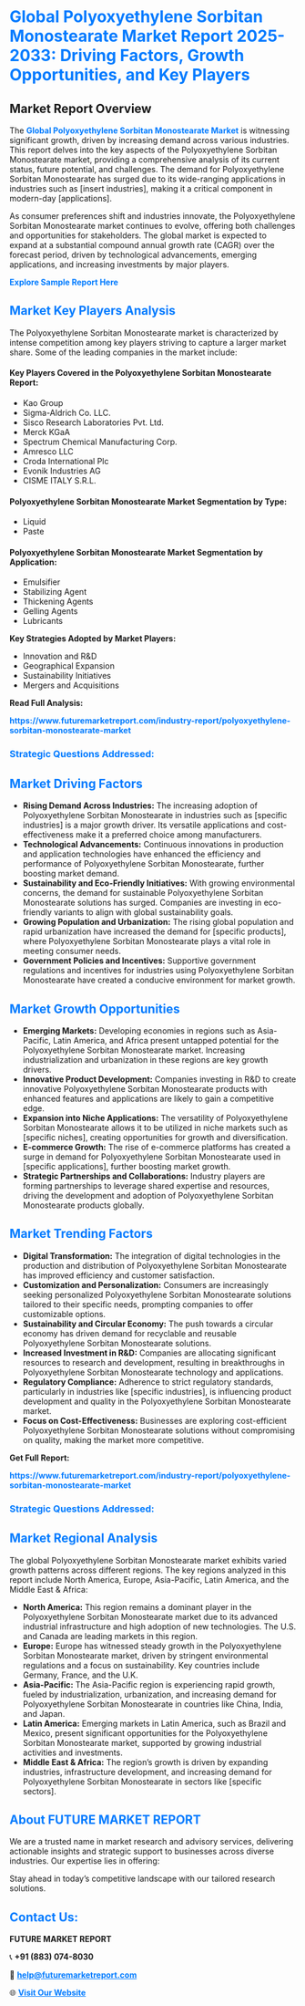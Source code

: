 <h1 style="color: #007BFF;">Global Polyoxyethylene Sorbitan Monostearate Market Report 2025-2033: Driving Factors, Growth Opportunities, and Key Players</h1>

<section id="overview">
<h2>Market Report Overview</h2>
<p>The <a href="https://www.futuremarketreport.com/industry-report/polyoxyethylene-sorbitan-monostearate-market" style="color: #007BFF; text-decoration: none;"><strong>Global Polyoxyethylene Sorbitan Monostearate Market</strong></a> is witnessing significant growth, driven by increasing demand across various industries. This report delves into the key aspects of the Polyoxyethylene Sorbitan Monostearate market, providing a comprehensive analysis of its current status, future potential, and challenges. The demand for Polyoxyethylene Sorbitan Monostearate has surged due to its wide-ranging applications in industries such as [insert industries], making it a critical component in modern-day [applications].</p>
<p>As consumer preferences shift and industries innovate, the Polyoxyethylene Sorbitan Monostearate market continues to evolve, offering both challenges and opportunities for stakeholders. The global market is expected to expand at a substantial compound annual growth rate (CAGR) over the forecast period, driven by technological advancements, emerging applications, and increasing investments by major players.</p>
</section>

<section id="overview">
<p><a href="https://www.futuremarketreport.com/request-sample/reportId=83061" style="color: #007BFF; text-decoration: none;"><strong>Explore Sample Report Here</strong></a></p>
</section>

<section id="key-players">
<h2 style="color: #007BFF;">Market Key Players Analysis</h2>
<p>The Polyoxyethylene Sorbitan Monostearate market is characterized by intense competition among key players striving to capture a larger market share. Some of the leading companies in the market include:</p>
<h4>Key Players Covered in the Polyoxyethylene Sorbitan Monostearate Report:</h4>
<ul><li>Kao Group</li><li>Sigma-Aldrich Co. LLC.</li><li>Sisco Research Laboratories Pvt. Ltd.</li><li>Merck KGaA</li><li>Spectrum Chemical Manufacturing Corp.</li><li>Amresco LLC</li><li>Croda International Plc</li><li>Evonik Industries AG</li><li>CISME ITALY S.R.L.</li></ul>
<h4>Polyoxyethylene Sorbitan Monostearate Market Segmentation by Type:</h4>
<ul><li>Liquid</li><li>Paste</li></ul>

<h4>Polyoxyethylene Sorbitan Monostearate Market Segmentation by Application:</h4>
<ul><li>Emulsifier</li><li>Stabilizing Agent</li><li>Thickening Agents</li><li>Gelling Agents</li><li>Lubricants</li></ul>
<p><strong>Key Strategies Adopted by Market Players:</strong></p>
<ul>
<li>Innovation and R&D</li>
<li>Geographical Expansion</li>
<li>Sustainability Initiatives</li>
<li>Mergers and Acquisitions</li>
</ul>
</section>

<section>
<p><strong>Read Full Analysis: </strong></p><a href="https://www.futuremarketreport.com/industry-report/polyoxyethylene-sorbitan-monostearate-market" style="color: #007BFF; text-decoration: none;"><strong>https://www.futuremarketreport.com/industry-report/polyoxyethylene-sorbitan-monostearate-market</strong></a>
<h3 style="color: #007BFF;">Strategic Questions Addressed:</h3>
</section>

<section id="driving-factors">
<h2 style="color: #007BFF;">Market Driving Factors</h2>
<ul>
<li><strong>Rising Demand Across Industries:</strong> The increasing adoption of Polyoxyethylene Sorbitan Monostearate in industries such as [specific industries] is a major growth driver. Its versatile applications and cost-effectiveness make it a preferred choice among manufacturers.</li>
<li><strong>Technological Advancements:</strong> Continuous innovations in production and application technologies have enhanced the efficiency and performance of Polyoxyethylene Sorbitan Monostearate, further boosting market demand.</li>
<li><strong>Sustainability and Eco-Friendly Initiatives:</strong> With growing environmental concerns, the demand for sustainable Polyoxyethylene Sorbitan Monostearate solutions has surged. Companies are investing in eco-friendly variants to align with global sustainability goals.</li>
<li><strong>Growing Population and Urbanization:</strong> The rising global population and rapid urbanization have increased the demand for [specific products], where Polyoxyethylene Sorbitan Monostearate plays a vital role in meeting consumer needs.</li>
<li><strong>Government Policies and Incentives:</strong> Supportive government regulations and incentives for industries using Polyoxyethylene Sorbitan Monostearate have created a conducive environment for market growth.</li>
</ul>
</section>

<section id="growth-opportunities">
<h2 style="color: #007BFF;">Market Growth Opportunities</h2>
<ul>
<li><strong>Emerging Markets:</strong> Developing economies in regions such as Asia-Pacific, Latin America, and Africa present untapped potential for the Polyoxyethylene Sorbitan Monostearate market. Increasing industrialization and urbanization in these regions are key growth drivers.</li>
<li><strong>Innovative Product Development:</strong> Companies investing in R&D to create innovative Polyoxyethylene Sorbitan Monostearate products with enhanced features and applications are likely to gain a competitive edge.</li>
<li><strong>Expansion into Niche Applications:</strong> The versatility of Polyoxyethylene Sorbitan Monostearate allows it to be utilized in niche markets such as [specific niches], creating opportunities for growth and diversification.</li>
<li><strong>E-commerce Growth:</strong> The rise of e-commerce platforms has created a surge in demand for Polyoxyethylene Sorbitan Monostearate used in [specific applications], further boosting market growth.</li>
<li><strong>Strategic Partnerships and Collaborations:</strong> Industry players are forming partnerships to leverage shared expertise and resources, driving the development and adoption of Polyoxyethylene Sorbitan Monostearate products globally.</li>
</ul>
</section>

<section id="trending-factors">
<h2 style="color: #007BFF;">Market Trending Factors</h2>
<ul>
<li><strong>Digital Transformation:</strong> The integration of digital technologies in the production and distribution of Polyoxyethylene Sorbitan Monostearate has improved efficiency and customer satisfaction.</li>
<li><strong>Customization and Personalization:</strong> Consumers are increasingly seeking personalized Polyoxyethylene Sorbitan Monostearate solutions tailored to their specific needs, prompting companies to offer customizable options.</li>
<li><strong>Sustainability and Circular Economy:</strong> The push towards a circular economy has driven demand for recyclable and reusable Polyoxyethylene Sorbitan Monostearate solutions.</li>
<li><strong>Increased Investment in R&D:</strong> Companies are allocating significant resources to research and development, resulting in breakthroughs in Polyoxyethylene Sorbitan Monostearate technology and applications.</li>
<li><strong>Regulatory Compliance:</strong> Adherence to strict regulatory standards, particularly in industries like [specific industries], is influencing product development and quality in the Polyoxyethylene Sorbitan Monostearate market.</li>
<li><strong>Focus on Cost-Effectiveness:</strong> Businesses are exploring cost-efficient Polyoxyethylene Sorbitan Monostearate solutions without compromising on quality, making the market more competitive.</li>
</ul>
</section>

<section>
<p><strong>Get Full Report: </strong></p><a href="https://www.futuremarketreport.com/industry-report/polyoxyethylene-sorbitan-monostearate-market" style="color: #007BFF; text-decoration: none;"><strong>https://www.futuremarketreport.com/industry-report/polyoxyethylene-sorbitan-monostearate-market</strong></a>
<h3 style="color: #007BFF;">Strategic Questions Addressed:</h3>
</section>


<section id="regional-analysis">
<h2 style="color: #007BFF;">Market Regional Analysis</h2>
<p>The global Polyoxyethylene Sorbitan Monostearate market exhibits varied growth patterns across different regions. The key regions analyzed in this report include North America, Europe, Asia-Pacific, Latin America, and the Middle East & Africa:</p>
<ul>
<li><strong>North America:</strong> This region remains a dominant player in the Polyoxyethylene Sorbitan Monostearate market due to its advanced industrial infrastructure and high adoption of new technologies. The U.S. and Canada are leading markets in this region.</li>
<li><strong>Europe:</strong> Europe has witnessed steady growth in the Polyoxyethylene Sorbitan Monostearate market, driven by stringent environmental regulations and a focus on sustainability. Key countries include Germany, France, and the U.K.</li>
<li><strong>Asia-Pacific:</strong> The Asia-Pacific region is experiencing rapid growth, fueled by industrialization, urbanization, and increasing demand for Polyoxyethylene Sorbitan Monostearate in countries like China, India, and Japan.</li>
<li><strong>Latin America:</strong> Emerging markets in Latin America, such as Brazil and Mexico, present significant opportunities for the Polyoxyethylene Sorbitan Monostearate market, supported by growing industrial activities and investments.</li>
<li><strong>Middle East & Africa:</strong> The region’s growth is driven by expanding industries, infrastructure development, and increasing demand for Polyoxyethylene Sorbitan Monostearate in sectors like [specific sectors].</li>
</ul>
</section>

<footer>
<h2 style="color: #007BFF;">About FUTURE MARKET REPORT</h2>
<p>We are a trusted name in market research and advisory services, delivering actionable insights and strategic support to businesses across diverse industries. Our expertise lies in offering:</p>

<p>Stay ahead in today’s competitive landscape with our tailored research solutions.</p>

<h2 style="color: #007BFF;">Contact Us:</h2>
<p><strong>FUTURE MARKET REPORT</strong></p>
<p>📞 <strong>+91 (883) 074-8030</strong></p>
<p>📧 <strong><a href="mailto:help@futuremarketreport.com" style="color: #007BFF;">help@futuremarketreport.com</a></strong></p>
<p>🌐 <strong><a href="https://www.futuremarketreport.com/" style="color: #007BFF;">Visit Our Website</a></strong></p>
</footer>